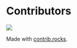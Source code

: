 # Contributors

<a href="https://github.com/woxjro/lazy-etherscan/graphs/contributors">
  <img src="https://contrib.rocks/image?repo=woxjro/lazy-etherscan" />
</a>

Made with [contrib.rocks](https://contrib.rocks).
